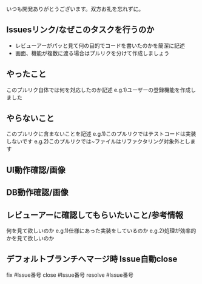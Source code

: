いつも開発ありがとうございます。双方お礼を忘れずに。

## Issuesリンク/なぜこのタスクを行うのか
- レビューアーがパッと見て何の目的でコードを書いたのかを簡潔に記述
- 画面、機能が複数に渡る場合はプルリクを分けて作成しましょう

## やったこと
このプルリク自体では何を対応したのか記述
e.g.1)ユーザーの登録機能を作成しました

## やらないこと
このプルリクに含まないことを記述
e.g.1)このプルリクではテストコードは実装しないです
e.g.2)このプルリクでは~ファイルはリファクタリング対象外とします

## UI動作確認/画像


## DB動作確認/画像


## レビューアーに確認してもらいたいこと/参考情報
何を見て欲しいのか
e.g.1)仕様にあった実装をしているのか
e.g.2)処理が効率的かを見て欲しいのか

## デフォルトブランチへマージ時 Issue自動close
fix #Issue番号
close #Issue番号
resolve #Issue番号
